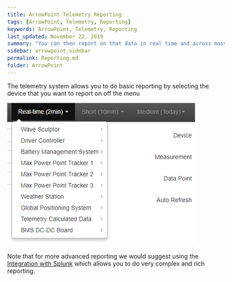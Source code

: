 ```yaml
---
title: ArrowPoint Telemetry Reporting
tags: [ArrowPoint, Telemetry, Reporting]
keywords: ArrowPoint, Telemetry, Reporting
last_updated: November 22, 2019
summary: "You can then report on that data in real time and across massive datasets of historical data, either in tool of via the Integration with Splunk"
sidebar: arrowpoint_sidebar
permalink: Reporting.md
folder: ArrowPoint
---
```


The telemetry system allows you to do basic reporting by selecting the device that you want to report on off the menu

![Example of the Telemetry Reporting](/images/telemetry_reporting.png)

Note that for more advanced reporting we would suggest using the [Integration with Splunk](Splunk.md) which allows you to do very complex and rich reporting.

 
